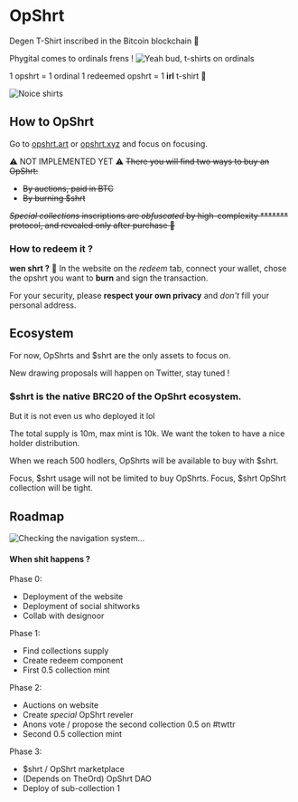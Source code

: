 # OpShrt  
  
Degen T-Shirt inscribed in the Bitcoin blockchain 🧢

Phygital comes to ordinals frens !
![Yeah bud, t-shirts on ordinals](https://media.giphy.com/media/NEvPzZ8bd1V4Y/giphy.gif)

 1 opshrt = 1 ordinal
 1 redeemed opshrt = 1 **irl** t-shirt 👕

![Noice shirts](https://media.giphy.com/media/3o6Mb7jQurR1B7mM5G/giphy.gif)
  
## How to OpShrt
  
Go to [opshrt.art](https://opshrt.art/) or [opshrt.xyz](https://opshrt.xyz/) and focus on focusing.

⚠️ NOT IMPLEMENTED YET ⚠️
~~There you will find two ways to buy an OpShrt:~~

 - ~~By auctions, paid in BTC~~
 - ~~By burning $shrt~~ 

~~*Special collections* inscriptions are *obfuscated* by high-complexity ******* protocol, and revealed only after purchase 👀~~

### How to redeem it ?
**wen shrt ?** 👕
In the website on the *redeem* tab, connect your wallet, chose the opshrt you want to **burn** and sign the transaction.

For your security, please **respect your own privacy** and *don't* fill your personal address.

## Ecosystem  

For now, OpShrts and $shrt are the only assets to focus on.

New drawing proposals will happen on Twitter, stay tuned !

### **$shrt** is the native BRC20 of the OpShrt ecosystem.  
But it is not even us who deployed it lol

The total supply is 10m, max mint is 10k.
 We want the token to have a nice holder distribution.

When we reach 500 hodlers, OpShrts will be available to buy with $shrt.

Focus, $shrt usage will not be limited to buy OpShrts.
Focus, $shrt OpShrt collection will be tight.

## Roadmap
![Checking the navigation system...](https://media.giphy.com/media/3orif8SIi7BOtXMa9q/giphy.gif)
#### When shit happens ?

Phase 0:
* Deployment of the website
* Deployment of social shitworks
* Collab with designoor 

 Phase 1:
* Find collections supply
* Create redeem component
* First 0.5 collection mint

Phase 2:
* Auctions on website
* Create *special* OpShrt reveler
* Anons vote / propose the second collection 0.5 on #twttr
* Second 0.5 collection mint

Phase 3:
* $shrt / OpShrt marketplace
* (Depends on TheOrd) OpShrt DAO
* Deploy of sub-collection 1
